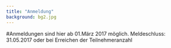 ```yaml
---
title: "Anmeldung"
background: bg2.jpg
---
```

#Anmeldungen sind hier ab 01.März 2017 möglich. Meldeschluss: 31.05.2017 oder bei Erreichen der Teilnehmeranzahl
 
 
 
 
